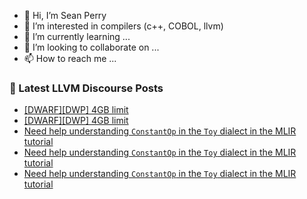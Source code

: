- 👋 Hi, I’m Sean Perry
- 👀 I’m interested in compilers (c++, COBOL, llvm)
- 🌱 I’m currently learning ...
- 💞️ I’m looking to collaborate on ...
- 📫 How to reach me ...

<!---
s66perry/s66perry is a ✨ special ✨ repository because its `README.md` (this file) appears on your GitHub profile.
You can click the Preview link to take a look at your changes.
--->
### 📕 Latest LLVM Discourse Posts

<!-- DISCOURSE-LLVM:START -->
- [[DWARF][DWP] 4GB limit](https://discourse.llvm.org/t/dwarf-dwp-4gb-limit/63902#post_19)
- [[DWARF][DWP] 4GB limit](https://discourse.llvm.org/t/dwarf-dwp-4gb-limit/63902#post_18)
- [Need help understanding `ConstantOp` in the `Toy` dialect in the MLIR tutorial](https://discourse.llvm.org/t/need-help-understanding-constantop-in-the-toy-dialect-in-the-mlir-tutorial/65397#post_5)
- [Need help understanding `ConstantOp` in the `Toy` dialect in the MLIR tutorial](https://discourse.llvm.org/t/need-help-understanding-constantop-in-the-toy-dialect-in-the-mlir-tutorial/65397#post_4)
- [Need help understanding `ConstantOp` in the `Toy` dialect in the MLIR tutorial](https://discourse.llvm.org/t/need-help-understanding-constantop-in-the-toy-dialect-in-the-mlir-tutorial/65397#post_3)
<!-- DISCOURSE-LLVM:END -->
